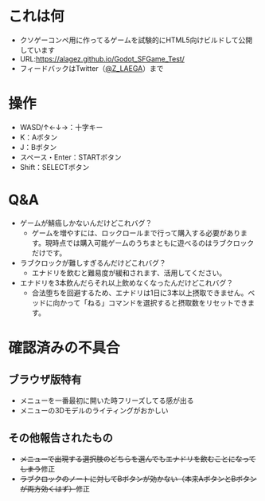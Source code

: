 # これは何
- クソゲーコンペ用に作ってるゲームを試験的にHTML5向けビルドして公開しています
- URL:https://alagez.github.io/Godot_SFGame_Test/
- フィードバックはTwitter（[@Z_LAEGA](https://twitter.com/Z_LAEGA)）まで

# 操作
- WASD/↑←↓→：十字キー
- K：Aボタン
- J：Bボタン
- スペース・Enter：STARTボタン
- Shift：SELECTボタン
# Q&A
- ゲームが鯖癌しかないんだけどこれバグ？
  - ゲームを増やすには、ロックロールまで行って購入する必要があります。現時点では購入可能ゲームのうちまともに遊べるのはラブクロックだけです。
- ラブクロックが難しすぎるんだけどこれバグ？
  - エナドリを飲むと難易度が緩和されます、活用してください。
- エナドリを3本飲んだらそれ以上飲めなくなったんだけどこれバグ？
  - 合法堕ちを回避するため、エナドリは1日に3本以上摂取できません。ベッドに向かって「ねる」コマンドを選択すると摂取数をリセットできます。

# 確認済みの不具合
## ブラウザ版特有
- メニューを一番最初に開いた時フリーズしてる感が出る
- メニューの3Dモデルのライティングがおかしい
## その他報告されたもの
- ~~メニューで出現する選択肢のどちらを選んでもエナドリを飲むことになってしまう~~修正
- ~~ラブクロックのノートに対してBボタンが効かない（本来AボタンとBボタンが両方効くはず）~~修正
